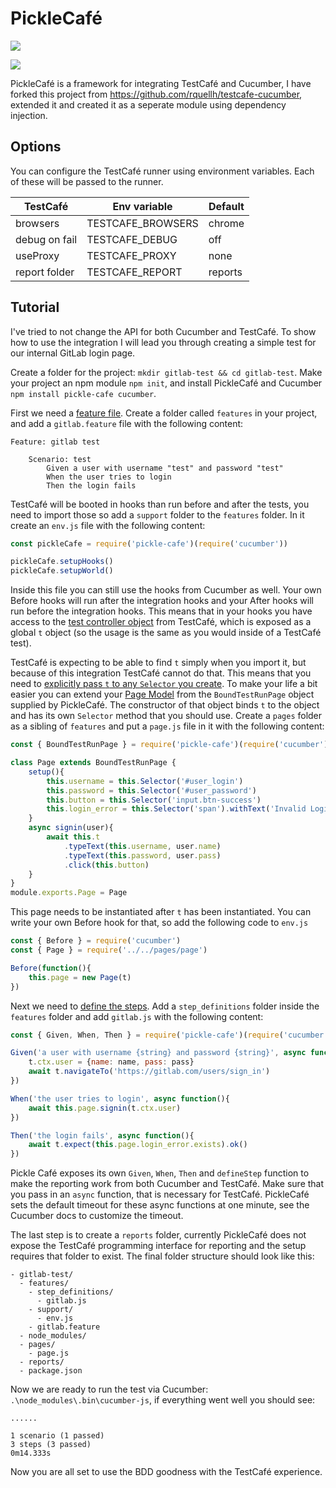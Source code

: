 # PickleCafé

[![](https://img.shields.io/npm/v/pickle-cafe.svg)](https://github.com/BobLuursema/pickle-cafe)

[![](https://img.shields.io/github/last-commit/BobLuursema/pickle-cafe.svg)](https://github.com/BobLuursema/pickle-cafe)

PickleCafé is a framework for integrating TestCafé and Cucumber, I have forked this project from https://github.com/rquellh/testcafe-cucumber, extended it and created it as a seperate module using dependency injection.

## Options

You can configure the TestCafé runner using environment variables. Each of these will be passed to the runner.

| TestCafé      | Env variable      | Default |
| ------------- | ----------------- | ------- |
| browsers      | TESTCAFE_BROWSERS | chrome  |
| debug on fail | TESTCAFE_DEBUG    | off     |
| useProxy      | TESTCAFE_PROXY    | none    |
| report folder | TESTCAFE_REPORT   | reports |

## Tutorial

I've tried to not change the API for both Cucumber and TestCafé. To show how to use the integration I will lead you through creating a simple test for our internal GitLab login page.

Create a folder for the project: `mkdir gitlab-test && cd gitlab-test`.
Make your project an npm module `npm init`, and install PickleCafé and Cucumber `npm install pickle-cafe cucumber`.

First we need a [feature file](https://docs.cucumber.io/gherkin/reference/). Create a folder called `features` in your project, and add a `gitlab.feature` file with the following content:

```gherkin
Feature: gitlab test

    Scenario: test
        Given a user with username "test" and password "test"
        When the user tries to login
        Then the login fails
```

TestCafé will be booted in hooks than run before and after the tests, you need to import those so add a `support` folder to the `features` folder. In it create an `env.js` file with the following content:

```javascript
const pickleCafe = require('pickle-cafe')(require('cucumber'))

pickleCafe.setupHooks()
pickleCafe.setupWorld()
```

Inside this file you can still use the hooks from Cucumber as well. Your own Before hooks will run after the integration hooks and your After hooks will run before the integration hooks. This means that in your hooks you have access to the [test controller object](https://devexpress.github.io/testcafe/documentation/test-api/test-code-structure.html#test-controller) from TestCafé, which is exposed as a global `t` object (so the usage is the same as you would inside of a TestCafé test).

TestCafé is expecting to be able to find `t` simply when you import it, but because of this integration TestCafé cannot do that. This means that you need to [explicitly pass `t` to any `Selector` you create](https://devexpress.github.io/testcafe/documentation/test-api/selecting-page-elements/selectors/selector-options.html#optionsboundtestrun). To make your life a bit easier you can extend your [Page Model](https://devexpress.github.io/testcafe/documentation/recipes/use-page-model.html) from the `BoundTestRunPage` object supplied by PickleCafé. The constructor of that object binds `t` to the object and has its own `Selector` method that you should use. Create a `pages` folder as a sibling of `features` and put a `page.js` file in it with the following content:

```javascript
const { BoundTestRunPage } = require('pickle-cafe')(require('cucumber'))

class Page extends BoundTestRunPage {
    setup(){
        this.username = this.Selector('#user_login')
        this.password = this.Selector('#user_password')
        this.button = this.Selector('input.btn-success')
        this.login_error = this.Selector('span').withText('Invalid Login or password.')
    }
    async signin(user){
        await this.t
            .typeText(this.username, user.name)
            .typeText(this.password, user.pass)
            .click(this.button)
    }
}
module.exports.Page = Page
```

This page needs to be instantiated after `t` has been instantiated. You can write your own Before hook for that, so add the following code to `env.js`

```javascript
const { Before } = require('cucumber')
const { Page } = require('../../pages/page')

Before(function(){
    this.page = new Page(t)
})
```

Next we need to [define the steps](https://docs.cucumber.io/cucumber/step-definitions/). Add a `step_definitions` folder inside the `features` folder and add `gitlab.js` with the following content:

```javascript
const { Given, When, Then } = require('pickle-cafe')(require('cucumber'))

Given('a user with username {string} and password {string}', async function(name, pass){
    t.ctx.user = {name: name, pass: pass}
    await t.navigateTo('https://gitlab.com/users/sign_in')
})

When('the user tries to login', async function(){
    await this.page.signin(t.ctx.user)
})

Then('the login fails', async function(){
    await t.expect(this.page.login_error.exists).ok()
})
```

Pickle Café exposes its own `Given`, `When`, `Then` and `defineStep` function to make the reporting work from both Cucumber and TestCafé. Make sure that you pass in an `async` function, that is necessary for TestCafé. PickleCafé sets the default timeout for these async functions at one minute, see the Cucumber docs to customize the timeout.

The last step is to create a `reports` folder, currently PickleCafé does not expose the TestCafé programming interface for reporting and the setup requires that folder to exist. The final folder structure should look like this:

```
- gitlab-test/
  - features/
    - step_definitions/
      - gitlab.js
    - support/
      - env.js
    - gitlab.feature
  - node_modules/
  - pages/
    - page.js
  - reports/
  - package.json
```

Now we are ready to run the test via Cucumber: `.\node_modules\.bin\cucumber-js`, if everything went well you should see:

```
......

1 scenario (1 passed)
3 steps (3 passed)
0m14.333s
```

Now you are all set to use the BDD goodness with the TestCafé experience.